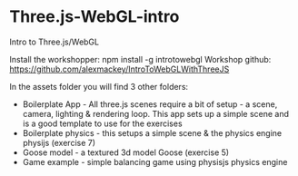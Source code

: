 Three.js-WebGL-intro
====================

Intro to Three.js/WebGL

Install the workshopper: npm install -g introtowebgl
Workshop github: https://github.com/alexmackey/IntroToWebGLWithThreeJS

In the assets folder you will find 3 other folders:

  * Boilerplate App - All three.js scenes require a bit of setup - a scene, camera, lighting & rendering loop. This app sets up a simple scene and is a good template to use for the exercises
  * Boilerplate physics - this setups a simple scene & the physics engine physijs (exercise 7)
  * Goose model - a textured 3d model Goose (exercise 5)
  * Game example - simple balancing game using physisjs physics engine

